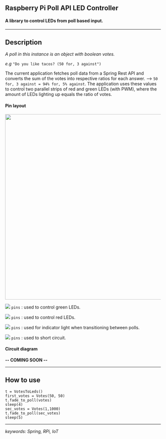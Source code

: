 ## Raspberry Pi Poll API LED Controller

#### A library to control LEDs from poll based input.

---
## Description
*A poll in this instance is an object with boolean votes.*

*e.g* `"Do you like tacos? (50 for, 3 against")`

The current application fetches poll data from a Spring Rest API and converts the sum of the votes into respective ratios
for each answer. --> `50 for, 3 against = 94% for, 5% against`. The application uses these values to
control two parallel strips of red and green LEDs (with PWM), where the amount of LEDs lighting up equals
the ratio of votes.

#### Pin layout

<img src="https://i.imgur.com/OLPCoKe.png" height="600">

![](https://via.placeholder.com/15/6FFF5C/000000?text=+)  `pins` : used to control green LEDs.

![](https://via.placeholder.com/15/EB1C20/000000?text=+)  `pins` : used to control red LEDs.

![](https://via.placeholder.com/15/FFF129/000000?text=+)  `pins` : used for indicator light when transitioning between polls.

![](https://via.placeholder.com/15/030202/000000?text=+)  `pins` : used to short circuit.

#### Circuit diagram
**-- COMING SOON --**

---

## How to use

```
t = VotesToLeds()
first_votes = Votes(50, 50)
t.fade_to_poll(votes)
sleep(4)
sec_votes = Votes(1,1000)
t.fade_to_poll(sec_votes)
sleep(5)
```

---


*keywords: Spring, RPi, IoT*
